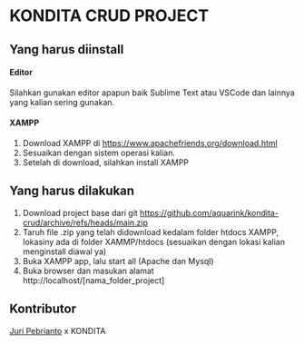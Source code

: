 
# KONDITA CRUD PROJECT
## Yang harus diinstall

#### Editor
Silahkan gunakan editor apapun baik Sublime Text atau VSCode dan lainnya yang kalian sering gunakan.

#### XAMPP
1. Download XAMPP di https://www.apachefriends.org/download.html
2. Sesuaikan dengan sistem operasi kalian.
3. Setelah di download, silahkan install XAMPP



## Yang harus dilakukan
1. Download project base dari git https://github.com/aquarink/kondita-crud/archive/refs/heads/main.zip
2. Taruh file .zip yang telah didownload kedalam folder htdocs XAMPP, lokasiny ada di folder XAMMP/htdocs (sesuaikan dengan lokasi kalian menginstall diawal ya)
3. Buka XAMPP app, lalu start all (Apache dan Mysql)
4. Buka browser dan masukan alamat http://localhost/[nama_folder_project]


## Kontributor
[Juri Pebrianto](https://github.com/aquarink) x KONDITA

